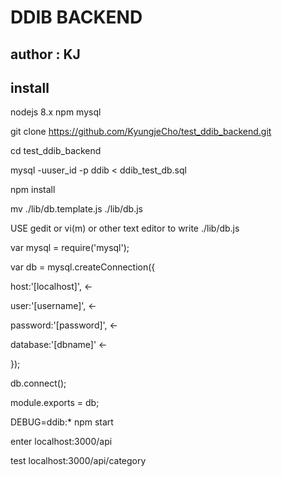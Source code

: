 # DDIB BACKEND

## author : KJ

## install

nodejs 8.x
npm
mysql

git clone https://github.com/KyungjeCho/test_ddib_backend.git

cd test_ddib_backend

mysql -uuser_id -p ddib < ddib_test_db.sql

npm install

mv ./lib/db.template.js ./lib/db.js

USE gedit or vi(m) or other text editor to write ./lib/db.js

var mysql = require('mysql');

var db = mysql.createConnection({

  host:'[localhost]', <-
  
  user:'[username]', <-
  
  password:'[password]', <-
  
  database:'[dbname]' <-
  
});

db.connect();

module.exports = db;

DEBUG=ddib:* npm start

enter localhost:3000/api

test localhost:3000/api/category

